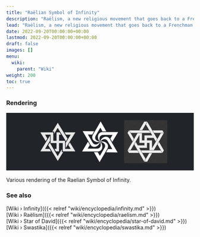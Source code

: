 ```yaml
---
title: "Raëlian Symbol of Infinity"
description: "Raëlism, a new religious movement that goes back to a Frenchman that avowedly met the representative of an extraterrestrial civilization, Yahweh, features a symbol that interlaces the Swastika within a Star of David, two ancient symbols both with a long historical track record, that is thought to represent two core aspects of Infinity. Infinity itself being the idea the most accurate descriptor of the physcality of reality. These two core aspects are the infinity of time symbolized by the Swastika and the infinity of space symbolized by the Star of David."
lead: "Raëlism, a new religious movement that goes back to a Frenchman that avowedly met the representative of an extraterrestrial civilization, Yahweh, features a symbol that interlaces the Swastika within a Star of David, two ancient symbols both with a long historical track record, that is thought to represent two core aspects of Infinity. Infinity itself being the idea the most accurate descriptor of the physcality of reality. These two core aspects are the infinity of time symbolized by the Swastika and the infinity of space symbolized by the Star of David."
date: 2022-09-20T00:00:00+00:00
lastmod: 2022-09-20T00:00:00+00:00
draft: false
images: []
menu:
  wiki:
    parent: "Wiki"
weight: 200
toc: true
---
```


### Rendering

![Image](images/renderings-raelian-symbol-of-infinity.jpg "rendering-raelian-symbol-of-infinity")

Various rendering of the Raelian Symbol of Infinity.

### See also

[Wiki › Infinity]({{< relref "wiki/encyclopedia/infinity.md" >}})</br>
[Wiki › Raëlism]({{< relref "wiki/encyclopedia/raelism.md" >}})</br>
[Wiki › Star of David]({{< relref "wiki/encyclopedia/star-of-david.md" >}})</br>
[Wiki › Swastika]({{< relref "wiki/encyclopedia/swastika.md" >}})</br>
